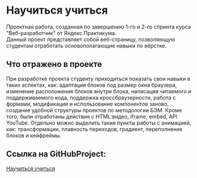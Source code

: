 # Научиться учиться  
 
Проектная работа, созданная по завершению 1-го и 2-го спринта курса "Веб-разработчик" от Яндекс.Практикума.  
Данный проект представляет собой веб-страницу, позволяющую студентам отработать основополагающие навыки по вёрстке.  
## Что отражено в проекте  

При разработке проекта студенту приходиться показать свои навыки в таких аспектах, как: адаптация блоков под размер окна браузера, изменение расположения блоков внутри блока, написация читаемого и поддерживаемого кода, поддержка кроссбраузерности, работа с формами, модификация и использование компонентов заново, создание удобной структуры проектов по методологии БЭМ.
Кроме того, были отработаны действия с HTML:видео, iframe, embed, API YouTube. Отдельно можно выделить такие пункты работы с анимацией, как: трансформации, плавность переходов, градиент, переполнение блоков и кейфреймы.
## Ссылка на GitHubProject:  
[Научиться учиться](https://qvanchik57.github.io/how-to-learn/)
